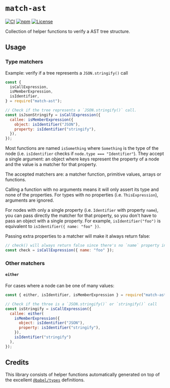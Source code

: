 # `match-ast`

[![CI](https://github.com/duailibe/match-ast/actions/workflows/ci.yaml/badge.svg)](https://github.com/duailibe/match-ast/actions/workflows/ci.yaml)
[![npm](https://img.shields.io/npm/v/match-ast.svg)](https://npmjs.org/match-ast)
[![License](https://img.shields.io/badge/license-MIT-blue.svg)](LICENSE)

Collection of helper functions to verify a AST tree structure.

## Usage

### Type matchers

Example: verify if a tree represents a `JSON.stringify()` call

```js
const {
  isCallExpression,
  isMemberExpression,
  isIdentifier,
} = require("match-ast");

// Check if the tree represents a `JSON.stringify()` call.
const isJsonStringify = isCallExpression({
  callee: isMemberExpression({
    object: isIdentifier("JSON"),
    property: isIdentifier("stringify"),
  }),
});
```

Most functions are named `isSomething` where `Something` is the type of the node (i.e. `isIdentifier` checks if `node.type === "Identifier"`). They accept a single argument: an object where keys represent the property of a node and the value is a matcher for that property.

The accepted matchers are: a matcher function, primitive values, arrays or functions.

Calling a function with no arguments means it will only assert its type and none of the properties. For types with no properties (i.e. `ThisExpression`), arguments are ignored.

For nodes with only a single property (i.e. `Identifier` with property `name`), you can pass directly the matcher for that property, so you don't have to pass an object with a single property. For example, `isIdentifier("foo")` is equivalent to `isIdentifier({ name: "foo" })`.

Passing extra properties to a matcher will make it always return false:

```js
// check() will always return false since there's no `name` property in CallExpression
const check = isCallExpression({ name: "foo" });
```

### Other matchers

#### `either`

For cases where a node can be one of many values:

```js
const { either, isIdentifier, isMemberExpression } = require("match-ast");

// Check if the three is a `JSON.stringify()` or `stringify()` call
const isStringify = isCallExpression({
  callee: either(
    isMemberExpression({
      object: isIdentifier("JSON"),
      property: isIdentifier("stringify"),
    }),
    isIdentifier("stringify")
  ),
});
```

## Credits

This library consists of helper functions automatically generated on top of the excellent [`@babel/types`](https://npmjs.org/@babel/types) definitions.
